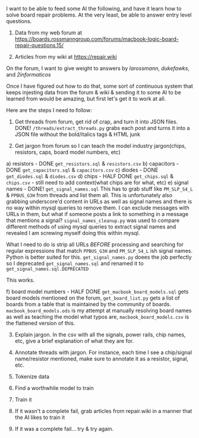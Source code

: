 I want to be able to feed some AI the following, and have it learn how to solve board repair problems. At the very least, be able to answer entry level questions.

1) Data from my web forum at https://boards.rossmanngroup.com/forums/macbook-logic-board-repair-questions.15/

2) Articles from my wiki at https://repair.wiki

On the forum, I want to give weight to answers by *larossmann*, *dukefawks*, and *2informaticos*

Once I have figured out how to do that, some sort of continuous system that keeps injesting data from the forum & wiki & sending it to some AI to be learned from would be amazing, but first let's get it to work at all.

Here are the steps I need to follow:

1. Get threads from forum, get rid of crap, and turn it into JSON files.
DONE! `/threads/extract_threads.py` grabs each post and turns it into a JSON file without the bold/italics tags & HTML junk

2. Get jargon from forum so I can teach the model industry jargon(chips, resistors, caps, board model numbers, etc)

a) resistors - DONE `get_resistors.sql` & `resistors.csv`
b) capacitors - DONE `get_capacitors.sql` & `capacitors.csv`
c) diodes - DONE `get_diodes.sql` & `diodes.csv`
d) chips - HALF DONE `get_chips.sql` & `chips.csv` - still need to add context(what chips are for what, etc)
e) signal names - DONE! `get_signal_names.sql` This has to grab stuff like `PM_SLP_S4_L` & `PPBUS_G3H` from threads and list them all. This is unfortunately also grabbing underscore'd content in URLs as well as signal names and there is no way within mysql queries to remove them. I can exclude messages with URLs in them, but what if someone posts a link to something in a message that mentions a signal? `signal_names_cleanup.py` was used to compare different methods of using mysql queries to extract signal names and revealed I am screwing myself doing this within mysql.

What I need to do is strip all URLs *BEFORE* processing and searching for regular expressions that match `PPBUS_G3H` and `PM_SLP_S4_L` ish signal names. Python is better suited for this. `get_signal_names.py` doees the job perfectly so I deprecated `get_signal_names.sql` and renamed it to  `get_signal_names.sql.DEPRECATED`

This works.

f) board model numbers - HALF DONE `get_macbook_board_models.sql` gets board models mentioned on the forum, `get_board_list.py` gets a list of boards from a table that is maintained by the community of boards. `macbook_board_models.ods` is my attempt at manually resolving board names as well as teaching the model what typos are, `macbook_board_models.csv` is the flattened version of this.

3. Explain jargon. In the csv with all the signals, power rails, chip names, etc, give a brief explanation of what they are for.

4. Annotate threads with jargon. For instance, each time I see a chip/signal name/resistor mentioned, make sure to annotate it as a resistor, signal, etc.

4. Tokenize data

5. Find a worthwhile model to train

6. Train it

7. If it wasn't a complete fail, grab articles from repair.wiki in a manner that the AI likes to train it

8. If it was a complete fail... try & try again.
